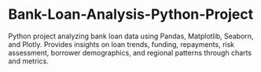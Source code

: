 # Bank-Loan-Analysis-Python-Project
Python project analyzing bank loan data using Pandas, Matplotlib, Seaborn, and Plotly. Provides insights on loan trends, funding, repayments, risk assessment, borrower demographics, and regional patterns through charts and metrics.

